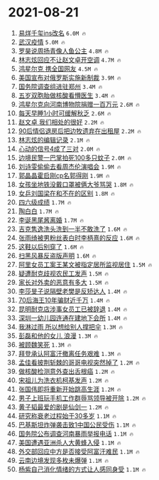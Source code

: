 # 2021-08-21

1. [易烊千玺ins改名](https://s.weibo.com/weibo?q=%E6%98%93%E7%83%8A%E5%8D%83%E7%8E%BAins%E6%94%B9%E5%90%8D&Refer=top) `6.0M 🔥`
1. [武汉疫情](https://s.weibo.com/weibo?q=%E6%AD%A6%E6%B1%89%E7%96%AB%E6%83%85&Refer=top) `5.0M 🔥`
1. [罗昊说周扬青像人鱼公主](https://s.weibo.com/weibo?q=%E7%BD%97%E6%98%8A%E8%AF%B4%E5%91%A8%E6%89%AC%E9%9D%92%E5%83%8F%E4%BA%BA%E9%B1%BC%E5%85%AC%E4%B8%BB&Refer=top) `4.8M 🔥`
1. [林志炫回应不让赵文卓开空调](https://s.weibo.com/weibo?q=%E6%9E%97%E5%BF%97%E7%82%AB%E5%9B%9E%E5%BA%94%E4%B8%8D%E8%AE%A9%E8%B5%B5%E6%96%87%E5%8D%93%E5%BC%80%E7%A9%BA%E8%B0%83&Refer=top) `4.7M 🔥`
1. [鸿星尔克 携全国网友](https://s.weibo.com/weibo?q=%E9%B8%BF%E6%98%9F%E5%B0%94%E5%85%8B%20%E6%90%BA%E5%85%A8%E5%9B%BD%E7%BD%91%E5%8F%8B&Refer=top) `4.5M 🔥`
1. [美国宣布对俄罗斯实施新制裁](https://s.weibo.com/weibo?q=%23%E7%BE%8E%E5%9B%BD%E5%AE%A3%E5%B8%83%E5%AF%B9%E4%BF%84%E7%BD%97%E6%96%AF%E5%AE%9E%E6%96%BD%E6%96%B0%E5%88%B6%E8%A3%81%23&Refer=top) `3.9M 🔥`
1. [国务院调查组进驻郑州](https://s.weibo.com/weibo?q=%23%E5%9B%BD%E5%8A%A1%E9%99%A2%E8%B0%83%E6%9F%A5%E7%BB%84%E8%BF%9B%E9%A9%BB%E9%83%91%E5%B7%9E%23&Refer=top) `3.4M 🔥`
1. [五岁双胞胎做核酸看懵医生](https://s.weibo.com/weibo?q=%23%E4%BA%94%E5%B2%81%E5%8F%8C%E8%83%9E%E8%83%8E%E5%81%9A%E6%A0%B8%E9%85%B8%E7%9C%8B%E6%87%B5%E5%8C%BB%E7%94%9F%23&Refer=top) `3.4M 🔥`
1. [鸿星尔克向河南博物院捐赠一百万元](https://s.weibo.com/weibo?q=%23%E9%B8%BF%E6%98%9F%E5%B0%94%E5%85%8B%E5%90%91%E6%B2%B3%E5%8D%97%E5%8D%9A%E7%89%A9%E9%99%A2%E6%8D%90%E8%B5%A0%E4%B8%80%E7%99%BE%E4%B8%87%E5%85%83%23&Refer=top) `2.6M 🔥`
1. [每天早睡1小时可缓解秋乏](https://s.weibo.com/weibo?q=%23%E6%AF%8F%E5%A4%A9%E6%97%A9%E7%9D%A11%E5%B0%8F%E6%97%B6%E5%8F%AF%E7%BC%93%E8%A7%A3%E7%A7%8B%E4%B9%8F%23&Refer=top) `2.6M 🔥`
1. [赵文卓 我们相处的很好](https://s.weibo.com/weibo?q=%E8%B5%B5%E6%96%87%E5%8D%93%20%E6%88%91%E4%BB%AC%E7%9B%B8%E5%A4%84%E7%9A%84%E5%BE%88%E5%A5%BD&Refer=top) `2.2M 🔥`
1. [90后情侣退房后把边牧遗弃在出租屋](https://s.weibo.com/weibo?q=%2390%E5%90%8E%E6%83%85%E4%BE%A3%E9%80%80%E6%88%BF%E5%90%8E%E6%8A%8A%E8%BE%B9%E7%89%A7%E9%81%97%E5%BC%83%E5%9C%A8%E5%87%BA%E7%A7%9F%E5%B1%8B%23&Refer=top) `2.2M 🔥`
1. [林志炫的编辑记录](https://s.weibo.com/weibo?q=%23%E6%9E%97%E5%BF%97%E7%82%AB%E7%9A%84%E7%BC%96%E8%BE%91%E8%AE%B0%E5%BD%95%23&Refer=top) `2.1M 🔥`
1. [心动的信号4成了三对](https://s.weibo.com/weibo?q=%23%E5%BF%83%E5%8A%A8%E7%9A%84%E4%BF%A1%E5%8F%B74%E6%88%90%E4%BA%86%E4%B8%89%E5%AF%B9%23&Refer=top) `2.0M 🔥`
1. [边境民警一巴掌拍死100多只蚊子](https://s.weibo.com/weibo?q=%23%E8%BE%B9%E5%A2%83%E6%B0%91%E8%AD%A6%E4%B8%80%E5%B7%B4%E6%8E%8C%E6%8B%8D%E6%AD%BB100%E5%A4%9A%E5%8F%AA%E8%9A%8A%E5%AD%90%23&Refer=top) `2.0M 🔥`
1. [刘诗雯偷偷去看周杰伦演唱会](https://s.weibo.com/weibo?q=%23%E5%88%98%E8%AF%97%E9%9B%AF%E5%81%B7%E5%81%B7%E5%8E%BB%E7%9C%8B%E5%91%A8%E6%9D%B0%E4%BC%A6%E6%BC%94%E5%94%B1%E4%BC%9A%23&Refer=top) `1.9M 🔥`
1. [郭晶晶霍启刚cp名郭得刚](https://s.weibo.com/weibo?q=%23%E9%83%AD%E6%99%B6%E6%99%B6%E9%9C%8D%E5%90%AF%E5%88%9Acp%E5%90%8D%E9%83%AD%E5%BE%97%E5%88%9A%23&Refer=top) `1.9M 🔥`
1. [女孩坐地铁没戴口罩被俩大爷骂哭](https://s.weibo.com/weibo?q=%23%E5%A5%B3%E5%AD%A9%E5%9D%90%E5%9C%B0%E9%93%81%E6%B2%A1%E6%88%B4%E5%8F%A3%E7%BD%A9%E8%A2%AB%E4%BF%A9%E5%A4%A7%E7%88%B7%E9%AA%82%E5%93%AD%23&Refer=top) `1.8M 🔥`
1. [女乒刘国梁在和不在的区别](https://s.weibo.com/weibo?q=%23%E5%A5%B3%E4%B9%92%E5%88%98%E5%9B%BD%E6%A2%81%E5%9C%A8%E5%92%8C%E4%B8%8D%E5%9C%A8%E7%9A%84%E5%8C%BA%E5%88%AB%23&Refer=top) `1.8M 🔥`
1. [四六级成绩](https://s.weibo.com/weibo?q=%23%E5%9B%9B%E5%85%AD%E7%BA%A7%E6%88%90%E7%BB%A9%23&Refer=top) `1.7M 🔥`
1. [陶白白](https://s.weibo.com/weibo?q=%E9%99%B6%E7%99%BD%E7%99%BD&Refer=top) `1.7M 🔥`
1. [李诞黑尾酱离婚](https://s.weibo.com/weibo?q=%E6%9D%8E%E8%AF%9E%E9%BB%91%E5%B0%BE%E9%85%B1%E7%A6%BB%E5%A9%9A&Refer=top) `1.7M 🔥`
1. [吉克隽逸洗头洗到一半不敢洗了](https://s.weibo.com/weibo?q=%23%E5%90%89%E5%85%8B%E9%9A%BD%E9%80%B8%E6%B4%97%E5%A4%B4%E6%B4%97%E5%88%B0%E4%B8%80%E5%8D%8A%E4%B8%8D%E6%95%A2%E6%B4%97%E4%BA%86%23&Refer=top) `1.6M 🔥`
1. [张雨绮被男粉丝表白时李柄熹的反应](https://s.weibo.com/weibo?q=%23%E5%BC%A0%E9%9B%A8%E7%BB%AE%E8%A2%AB%E7%94%B7%E7%B2%89%E4%B8%9D%E8%A1%A8%E7%99%BD%E6%97%B6%E6%9D%8E%E6%9F%84%E7%86%B9%E7%9A%84%E5%8F%8D%E5%BA%94%23&Refer=top) `1.6M 🔥`
1. [这鞋以后别穿了](https://s.weibo.com/weibo?q=%23%E8%BF%99%E9%9E%8B%E4%BB%A5%E5%90%8E%E5%88%AB%E7%A9%BF%E4%BA%86%23&Refer=top) `1.6M 🔥`
1. [扫黑风暴反盗版声明](https://s.weibo.com/weibo?q=%23%E6%89%AB%E9%BB%91%E9%A3%8E%E6%9A%B4%E5%8F%8D%E7%9B%97%E7%89%88%E5%A3%B0%E6%98%8E%23&Refer=top) `1.6M 🔥`
1. [阿里女员工案王某文被指定居所监视居住](https://s.weibo.com/weibo?q=%23%E9%98%BF%E9%87%8C%E5%A5%B3%E5%91%98%E5%B7%A5%E6%A1%88%E7%8E%8B%E6%9F%90%E6%96%87%E8%A2%AB%E6%8C%87%E5%AE%9A%E5%B1%85%E6%89%80%E7%9B%91%E8%A7%86%E5%B1%85%E4%BD%8F%23&Refer=top) `1.5M 🔥`
1. [疑遭耐克歧视农民工发声](https://s.weibo.com/weibo?q=%23%E7%96%91%E9%81%AD%E8%80%90%E5%85%8B%E6%AD%A7%E8%A7%86%E5%86%9C%E6%B0%91%E5%B7%A5%E5%8F%91%E5%A3%B0%23&Refer=top) `1.5M 🔥`
1. [家长对外卖的恶意有多大](https://s.weibo.com/weibo?q=%E5%AE%B6%E9%95%BF%E5%AF%B9%E5%A4%96%E5%8D%96%E7%9A%84%E6%81%B6%E6%84%8F%E6%9C%89%E5%A4%9A%E5%A4%A7&Refer=top) `1.5M 🔥`
1. [李莎旻子说隔壁老樊是反矫达人](https://s.weibo.com/weibo?q=%23%E6%9D%8E%E8%8E%8E%E6%97%BB%E5%AD%90%E8%AF%B4%E9%9A%94%E5%A3%81%E8%80%81%E6%A8%8A%E6%98%AF%E5%8F%8D%E7%9F%AB%E8%BE%BE%E4%BA%BA%23&Refer=top) `1.4M 🔥`
1. [70后海王10年骗财近千万](https://s.weibo.com/weibo?q=%2370%E5%90%8E%E6%B5%B7%E7%8E%8B10%E5%B9%B4%E9%AA%97%E8%B4%A2%E8%BF%91%E5%8D%83%E4%B8%87%23&Refer=top) `1.4M 🔥`
1. [昆明耐克店涉事女员工已被辞退](https://s.weibo.com/weibo?q=%23%E6%98%86%E6%98%8E%E8%80%90%E5%85%8B%E5%BA%97%E6%B6%89%E4%BA%8B%E5%A5%B3%E5%91%98%E5%B7%A5%E5%B7%B2%E8%A2%AB%E8%BE%9E%E9%80%80%23&Refer=top) `1.4M 🔥`
1. [深圳一幼儿园连通在建地下会所](https://s.weibo.com/weibo?q=%23%E6%B7%B1%E5%9C%B3%E4%B8%80%E5%B9%BC%E5%84%BF%E5%9B%AD%E8%BF%9E%E9%80%9A%E5%9C%A8%E5%BB%BA%E5%9C%B0%E4%B8%8B%E4%BC%9A%E6%89%80%23&Refer=top) `1.4M 🔥`
1. [我淋过雨 所以想给别人撑把伞](https://s.weibo.com/weibo?q=%E6%88%91%E6%B7%8B%E8%BF%87%E9%9B%A8%20%E6%89%80%E4%BB%A5%E6%83%B3%E7%BB%99%E5%88%AB%E4%BA%BA%E6%92%91%E6%8A%8A%E4%BC%9E&Refer=top) `1.3M 🔥`
1. [彭磊和他的女儿 浪漫](https://s.weibo.com/weibo?q=%E5%BD%AD%E7%A3%8A%E5%92%8C%E4%BB%96%E7%9A%84%E5%A5%B3%E5%84%BF%20%E6%B5%AA%E6%BC%AB&Refer=top) `1.3M 🔥`
1. [被顾魏笑死](https://s.weibo.com/weibo?q=%23%E8%A2%AB%E9%A1%BE%E9%AD%8F%E7%AC%91%E6%AD%BB%23&Refer=top) `1.3M 🔥`
1. [拜登承认阿富汗撤离任务艰难](https://s.weibo.com/weibo?q=%E6%8B%9C%E7%99%BB%E6%89%BF%E8%AE%A4%E9%98%BF%E5%AF%8C%E6%B1%97%E6%92%A4%E7%A6%BB%E4%BB%BB%E5%8A%A1%E8%89%B0%E9%9A%BE&Refer=top) `1.3M 🔥`
1. [孟佳看披荆斩棘的哥哥电视突然掉了](https://s.weibo.com/weibo?q=%23%E5%AD%9F%E4%BD%B3%E7%9C%8B%E6%8A%AB%E8%8D%86%E6%96%A9%E6%A3%98%E7%9A%84%E5%93%A5%E5%93%A5%E7%94%B5%E8%A7%86%E7%AA%81%E7%84%B6%E6%8E%89%E4%BA%86%23&Refer=top) `1.2M 🔥`
1. [做核酸检测意外查出舌根癌](https://s.weibo.com/weibo?q=%23%E5%81%9A%E6%A0%B8%E9%85%B8%E6%A3%80%E6%B5%8B%E6%84%8F%E5%A4%96%E6%9F%A5%E5%87%BA%E8%88%8C%E6%A0%B9%E7%99%8C%23&Refer=top) `1.2M 🔥`
1. [宋祖儿为洗衣机柯基发声](https://s.weibo.com/weibo?q=%23%E5%AE%8B%E7%A5%96%E5%84%BF%E4%B8%BA%E6%B4%97%E8%A1%A3%E6%9C%BA%E6%9F%AF%E5%9F%BA%E5%8F%91%E5%A3%B0%23&Refer=top) `1.2M 🔥`
1. [张国伟即将重新开始跳高生涯](https://s.weibo.com/weibo?q=%E5%BC%A0%E5%9B%BD%E4%BC%9F%E5%8D%B3%E5%B0%86%E9%87%8D%E6%96%B0%E5%BC%80%E5%A7%8B%E8%B7%B3%E9%AB%98%E7%94%9F%E6%B6%AF&Refer=top) `1.2M 🔥`
1. [男子上班玩手机工作群辱骂领导被开除](https://s.weibo.com/weibo?q=%23%E7%94%B7%E5%AD%90%E4%B8%8A%E7%8F%AD%E7%8E%A9%E6%89%8B%E6%9C%BA%E5%B7%A5%E4%BD%9C%E7%BE%A4%E8%BE%B1%E9%AA%82%E9%A2%86%E5%AF%BC%E8%A2%AB%E5%BC%80%E9%99%A4%23&Refer=top) `1.2M 🔥`
1. [黄子韬最爱的剧是仙剑一](https://s.weibo.com/weibo?q=%23%E9%BB%84%E5%AD%90%E9%9F%AC%E6%9C%80%E7%88%B1%E7%9A%84%E5%89%A7%E6%98%AF%E4%BB%99%E5%89%91%E4%B8%80%23&Refer=top) `1.2M 🔥`
1. [研究称衰老过程始于30多岁](https://s.weibo.com/weibo?q=%23%E7%A0%94%E7%A9%B6%E7%A7%B0%E8%A1%B0%E8%80%81%E8%BF%87%E7%A8%8B%E5%A7%8B%E4%BA%8E30%E5%A4%9A%E5%B2%81%23&Refer=top) `1.1M 🔥`
1. [巴基斯坦炸弹袭击致1中国公民受伤](https://s.weibo.com/weibo?q=%23%E5%B7%B4%E5%9F%BA%E6%96%AF%E5%9D%A6%E7%82%B8%E5%BC%B9%E8%A2%AD%E5%87%BB%E8%87%B41%E4%B8%AD%E5%9B%BD%E5%85%AC%E6%B0%91%E5%8F%97%E4%BC%A4%23&Refer=top) `1.1M 🔥`
1. [国务院公布调查河南暴雨举报电话](https://s.weibo.com/weibo?q=%23%E5%9B%BD%E5%8A%A1%E9%99%A2%E5%85%AC%E5%B8%83%E8%B0%83%E6%9F%A5%E6%B2%B3%E5%8D%97%E6%9A%B4%E9%9B%A8%E4%B8%BE%E6%8A%A5%E7%94%B5%E8%AF%9D%23&Refer=top) `1.1M 🔥`
1. [美国遭遇亚洲杀人大黄蜂入侵](https://s.weibo.com/weibo?q=%23%E7%BE%8E%E5%9B%BD%E9%81%AD%E9%81%87%E4%BA%9A%E6%B4%B2%E6%9D%80%E4%BA%BA%E5%A4%A7%E9%BB%84%E8%9C%82%E5%85%A5%E4%BE%B5%23&Refer=top) `1.1M 🔥`
1. [外交部回应中方是否接受阿富汗难民](https://s.weibo.com/weibo?q=%23%E5%A4%96%E4%BA%A4%E9%83%A8%E5%9B%9E%E5%BA%94%E4%B8%AD%E6%96%B9%E6%98%AF%E5%90%A6%E6%8E%A5%E5%8F%97%E9%98%BF%E5%AF%8C%E6%B1%97%E9%9A%BE%E6%B0%91%23&Refer=top) `1.1M 🔥`
1. [云南边境发现多枚未爆弹](https://s.weibo.com/weibo?q=%E4%BA%91%E5%8D%97%E8%BE%B9%E5%A2%83%E5%8F%91%E7%8E%B0%E5%A4%9A%E6%9E%9A%E6%9C%AA%E7%88%86%E5%BC%B9&Refer=top) `1.1M 🔥`
1. [杨紫自己消化情绪的方式让人感同身受](https://s.weibo.com/weibo?q=%23%E6%9D%A8%E7%B4%AB%E8%87%AA%E5%B7%B1%E6%B6%88%E5%8C%96%E6%83%85%E7%BB%AA%E7%9A%84%E6%96%B9%E5%BC%8F%E8%AE%A9%E4%BA%BA%E6%84%9F%E5%90%8C%E8%BA%AB%E5%8F%97%23&Refer=top) `1.1M 🔥`
